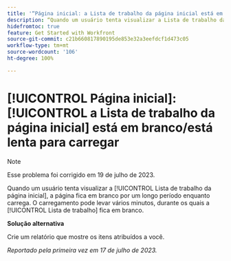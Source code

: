 ```yaml
---
title: '“Página inicial: a Lista de trabalho da página inicial está em branco/está lenta para carregar”'
description: “Quando um usuário tenta visualizar a Lista de trabalho da página inicial, a página fica em branco por um longo tempo enquanto carrega. O carregamento pode levar vários minutos, durante os quais a Lista de trabalho fica em branco.”
hidefromtoc: true
feature: Get Started with Workfront
source-git-commit: c21b660817890195de853e32a3eefdcf1d473c05
workflow-type: tm+mt
source-wordcount: '106'
ht-degree: 100%

---
```



# [!UICONTROL Página inicial]: [!UICONTROL a Lista de trabalho da página inicial] está em branco/está lenta para carregar

>[!NOTE]
>
>Esse problema foi corrigido em 19 de julho de 2023.

Quando um usuário tenta visualizar a [!UICONTROL Lista de trabalho da página inicial], a página fica em branco por um longo período enquanto carrega. O carregamento pode levar vários minutos, durante os quais a [!UICONTROL Lista de trabalho] fica em branco.

**Solução alternativa**

Crie um relatório que mostre os itens atribuídos a você.

_Reportado pela primeira vez em 17 de julho de 2023._


